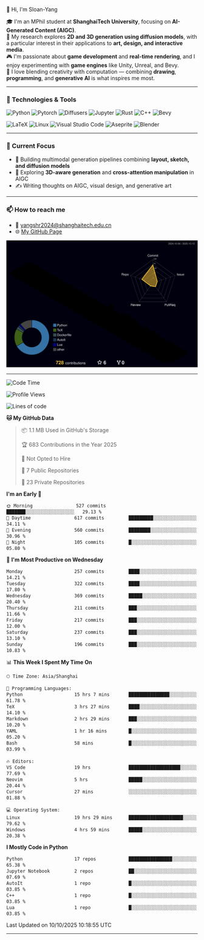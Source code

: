 👋 Hi, I'm Sloan-Yang

🎓 I'm an MPhil student at **ShanghaiTech University**, focusing on **AI-Generated Content (AIGC)**.  
🧠 My research explores **2D and 3D generation using diffusion models**, with a particular interest in their applications to **art, design, and interactive media**.  
🎮 I'm passionate about **game development** and **real-time rendering**, and I enjoy experimenting with **game engines** like Unity, Unreal, and Bevy.  
🎨 I love blending creativity with computation — combining **drawing**, **programming**, and **generative AI** is what inspires me most.

---

### 🧰 Technologies & Tools

![Python](https://img.shields.io/badge/python-%233776AB.svg?style=for-the-badge&logo=python&logoColor=white)
![Pytorch](https://img.shields.io/badge/pytorch-%23EE4C2C.svg?style=for-the-badge&logo=pytorch&logoColor=white)
![Diffusers](https://img.shields.io/badge/diffusers-HuggingFace-yellow?style=for-the-badge&logo=huggingface&logoColor=black)
![Jupyter](https://img.shields.io/badge/Jupyter-%23F37626.svg?style=for-the-badge&logo=Jupyter&logoColor=white)
![Rust](https://img.shields.io/badge/Rust-%23000000.svg?style=for-the-badge&logo=rust&logoColor=white)
![C++](https://img.shields.io/badge/C++-%2300599C.svg?style=for-the-badge&logo=c%2B%2B&logoColor=white)
![Bevy](https://img.shields.io/badge/Bevy-000000.svg?style=for-the-badge&logo=bevy&logoColor=white)

![LaTeX](https://img.shields.io/badge/LaTeX-47A141?style=for-the-badge&logo=latex&logoColor=white)
![Linux](https://img.shields.io/badge/Linux-FCC624?style=for-the-badge&logo=linux&logoColor=black)
![Visual Studio Code](https://img.shields.io/badge/VSCode-0078d7.svg?style=for-the-badge&logo=visual-studio-code&logoColor=white)
![Aseprite](https://img.shields.io/badge/Aseprite-FFFFFF?style=for-the-badge&logo=Aseprite&logoColor=%237D929E)
![Blender](https://img.shields.io/badge/Blender-F5792A?style=for-the-badge&logo=blender&logoColor=white)

---

### 🔭 Current Focus

- 🎨 Building multimodal generation pipelines combining **layout, sketch, and diffusion models**
- 🧪 Exploring **3D-aware generation** and **cross-attention manipulation** in AIGC
- ✍️ Writing thoughts on AIGC, visual design, and generative art

---

### 📫 How to reach me

- 📧 <a href="mailto:yangshr2024@shanghaitech.edu.cn">yangshr2024@shanghaitech.edu.cn</a>
- 🌐 [My GitHub Page](https://sloan-yang.github.io)  



![3D Profile](https://raw.githubusercontent.com/Sloan-Yang/Sloan-Yang/main/profile-3d-contrib/profile-night-rainbow.svg)

---


<!--START_SECTION:waka-->
![Code Time](http://img.shields.io/badge/Code%20Time-645%20hrs%2012%20mins-blue)

![Profile Views](http://img.shields.io/badge/Profile%20Views-3-blue)

![Lines of code](https://img.shields.io/badge/From%20Hello%20World%20I%27ve%20Written-2.2%20million%20lines%20of%20code-blue)

**🐱 My GitHub Data** 

> 📦 1.1 MB Used in GitHub's Storage 
 > 
> 🏆 683 Contributions in the Year 2025
 > 
> 🚫 Not Opted to Hire
 > 
> 📜 7 Public Repositories 
 > 
> 🔑 23 Private Repositories 
 > 
**I'm an Early 🐤** 

```text
🌞 Morning                527 commits         ███████░░░░░░░░░░░░░░░░░░   29.13 % 
🌆 Daytime                617 commits         █████████░░░░░░░░░░░░░░░░   34.11 % 
🌃 Evening                560 commits         ████████░░░░░░░░░░░░░░░░░   30.96 % 
🌙 Night                  105 commits         █░░░░░░░░░░░░░░░░░░░░░░░░   05.80 % 
```
📅 **I'm Most Productive on Wednesday** 

```text
Monday                   257 commits         ████░░░░░░░░░░░░░░░░░░░░░   14.21 % 
Tuesday                  322 commits         ████░░░░░░░░░░░░░░░░░░░░░   17.80 % 
Wednesday                369 commits         █████░░░░░░░░░░░░░░░░░░░░   20.40 % 
Thursday                 211 commits         ███░░░░░░░░░░░░░░░░░░░░░░   11.66 % 
Friday                   217 commits         ███░░░░░░░░░░░░░░░░░░░░░░   12.00 % 
Saturday                 237 commits         ███░░░░░░░░░░░░░░░░░░░░░░   13.10 % 
Sunday                   196 commits         ███░░░░░░░░░░░░░░░░░░░░░░   10.83 % 
```


📊 **This Week I Spent My Time On** 

```text
🕑︎ Time Zone: Asia/Shanghai

💬 Programming Languages: 
Python                   15 hrs 7 mins       ███████████████░░░░░░░░░░   61.78 % 
TeX                      3 hrs 27 mins       ████░░░░░░░░░░░░░░░░░░░░░   14.10 % 
Markdown                 2 hrs 29 mins       ███░░░░░░░░░░░░░░░░░░░░░░   10.20 % 
YAML                     1 hr 16 mins        █░░░░░░░░░░░░░░░░░░░░░░░░   05.20 % 
Bash                     58 mins             █░░░░░░░░░░░░░░░░░░░░░░░░   03.99 % 

🔥 Editors: 
VS Code                  19 hrs              ███████████████████░░░░░░   77.69 % 
Neovim                   5 hrs               █████░░░░░░░░░░░░░░░░░░░░   20.44 % 
Cursor                   27 mins             ░░░░░░░░░░░░░░░░░░░░░░░░░   01.88 % 

💻 Operating System: 
Linux                    19 hrs 29 mins      ████████████████████░░░░░   79.62 % 
Windows                  4 hrs 59 mins       █████░░░░░░░░░░░░░░░░░░░░   20.38 % 
```

**I Mostly Code in Python** 

```text
Python                   17 repos            ████████████████░░░░░░░░░   65.38 % 
Jupyter Notebook         2 repos             ██░░░░░░░░░░░░░░░░░░░░░░░   07.69 % 
AutoIt                   1 repo              █░░░░░░░░░░░░░░░░░░░░░░░░   03.85 % 
C++                      1 repo              █░░░░░░░░░░░░░░░░░░░░░░░░   03.85 % 
Lua                      1 repo              █░░░░░░░░░░░░░░░░░░░░░░░░   03.85 % 
```




 Last Updated on 10/10/2025 10:18:55 UTC
<!--END_SECTION:waka-->

---





